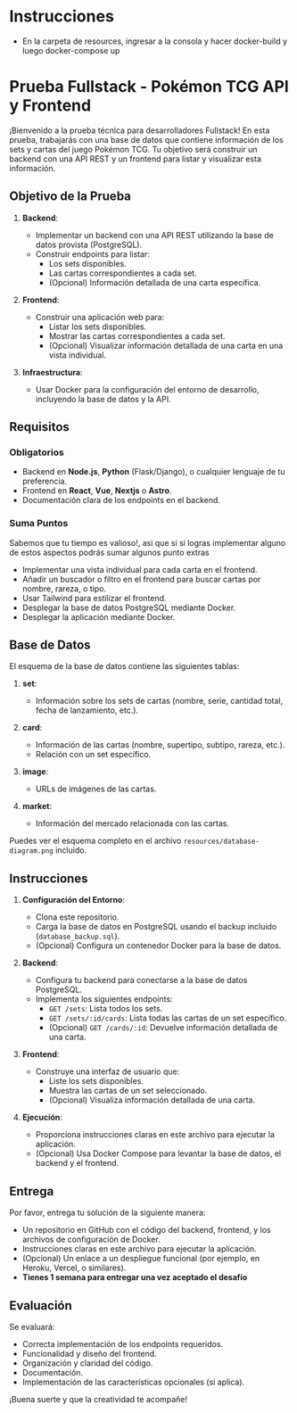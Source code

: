 # Instrucciones 

   - En la carpeta de resources, ingresar a la consola y hacer docker-build y luego docker-compose up




# Prueba Fullstack - Pokémon TCG API y Frontend

¡Bienvenido a la prueba técnica para desarrolladores Fullstack! En esta prueba, trabajarás con una base de datos que contiene información de los sets y cartas del juego Pokémon TCG. Tu objetivo será construir un backend con una API REST y un frontend para listar y visualizar esta información. 

## Objetivo de la Prueba

1. **Backend**:
   - Implementar un backend con una API REST utilizando la base de datos provista (PostgreSQL).
   - Construir endpoints para listar:
     - Los sets disponibles.
     - Las cartas correspondientes a cada set.
     - (Opcional) Información detallada de una carta específica.

2. **Frontend**:
   - Construir una aplicación web para:
     - Listar los sets disponibles.
     - Mostrar las cartas correspondientes a cada set.
     - (Opcional) Visualizar información detallada de una carta en una vista individual.

3. **Infraestructura**:
   - Usar Docker para la configuración del entorno de desarrollo, incluyendo la base de datos y la API.

## Requisitos

### Obligatorios
- Backend en **Node.js**, **Python** (Flask/Django), o cualquier lenguaje de tu preferencia.
- Frontend en **React**, **Vue**, **Nextjs** o **Astro**.
- Documentación clara de los endpoints en el backend.

### Suma Puntos
Sabemos que tu tiempo es valioso!, asi que si si logras implementar alguno de estos aspectos podrás sumar algunos punto extras

- Implementar una vista individual para cada carta en el frontend.
- Añadir un buscador o filtro en el frontend para buscar cartas por nombre, rareza, o tipo.
- Usar Tailwind para estilizar el frontend.
- Desplegar la base de datos PostgreSQL mediante Docker.
- Desplegar la aplicación mediante Docker.

## Base de Datos
El esquema de la base de datos contiene las siguientes tablas:

1. **set**:
   - Información sobre los sets de cartas (nombre, serie, cantidad total, fecha de lanzamiento, etc.).

2. **card**:
   - Información de las cartas (nombre, supertipo, subtipo, rareza, etc.).
   - Relación con un set específico.

3. **image**:
   - URLs de imágenes de las cartas.

4. **market**:
   - Información del mercado relacionada con las cartas.

Puedes ver el esquema completo en el archivo `resources/database-diagram.png` incluido.

## Instrucciones

1. **Configuración del Entorno**:
   - Clona este repositorio.
   - Carga la base de datos en PostgreSQL usando el backup incluido (`database_backup.sql`).
   - (Opcional) Configura un contenedor Docker para la base de datos.

2. **Backend**:
   - Configura tu backend para conectarse a la base de datos PostgreSQL.
   - Implementa los siguientes endpoints:
     - `GET /sets`: Lista todos los sets.
     - `GET /sets/:id/cards`: Lista todas las cartas de un set específico.
     - (Opcional) `GET /cards/:id`: Devuelve información detallada de una carta.

3. **Frontend**:
   - Construye una interfaz de usuario que:
     - Liste los sets disponibles.
     - Muestra las cartas de un set seleccionado.
     - (Opcional) Visualiza información detallada de una carta.

4. **Ejecución**:
   - Proporciona instrucciones claras en este archivo para ejecutar la aplicación.
   - (Opcional) Usa Docker Compose para levantar la base de datos, el backend y el frontend.

## Entrega

Por favor, entrega tu solución de la siguiente manera:
- Un repositorio en GitHub con el código del backend, frontend, y los archivos de configuración de Docker.
- Instrucciones claras en este archivo para ejecutar la aplicación.
- (Opcional) Un enlace a un despliegue funcional (por ejemplo, en Heroku, Vercel, o similares).
- **Tienes 1 semana para entregar una vez aceptado el desafío**

## Evaluación

Se evaluará:
- Correcta implementación de los endpoints requeridos.
- Funcionalidad y diseño del frontend.
- Organización y claridad del código.
- Documentación.
- Implementación de las características opcionales (si aplica).

¡Buena suerte y que la creatividad te acompañe!

